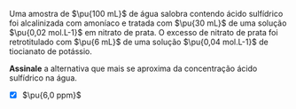 Uma amostra de  $\pu{100 mL}$ de água salobra contendo ácido sulfídrico foi alcalinizada com amoníaco e tratada com  $\pu{30 mL}$ de uma solução  $\pu{0,02 mol.L-1}$ em nitrato de prata. O excesso de nitrato de prata foi retrotitulado com  $\pu{6 mL}$ de uma solução $\pu{0,04 mol.L-1}$ de tiocianato de potássio.

**Assinale** a alternativa que mais se aproxima da concentração ácido sulfídrico na água.

- [x] $\pu{6,0 ppm}$
